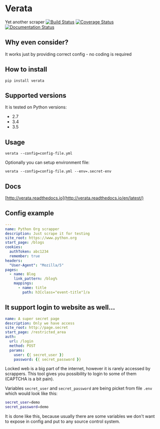 # Verata
Yet another scraper
[![Build Status](https://travis-ci.org/CodersOfTheNight/verata.svg?branch=master)](https://travis-ci.org/CodersOfTheNight/verata)
[![Coverage Status](https://coveralls.io/repos/github/CodersOfTheNight/verata/badge.svg?branch=master)](https://coveralls.io/github/CodersOfTheNight/verata?branch=master)
[![Documentation Status](https://readthedocs.org/projects/verata/badge/?version=latest)](http://verata.readthedocs.io/en/latest/?badge=latest)

Why even consider?
------------------
It works just by providing correct config - no coding is required

How to install
--------------
`pip install verata` 

Supported versions
------------------
It is tested on Python versions:
- 2.7
- 3.4
- 3.5

Usage
-----
`verata --config=config-file.yml`

Optionally you can setup environment file:

`verata --config=config-file.yml --env=.secret-env`

Docs
----
[http://verata.readthedocs.io](http://verata.readthedocs.io/en/latest/)

Config example
--------------
```yaml
---
name: Python Org scrapper
description: Just scrape it for testing
site_root: https://www.python.org
start_page: /blogs
cookies:
  authToken: abc1234
  remember: true
headers:
  "User-Agent": "Mozilla/5"
pages:
  - name: Blog
    link_pattern: /blog%
    mappings:
      - name: title
        path: h3[class="event-title"]/a
```


It support login to website as well...
--------------------------------------
```yaml
name: A super secret page
description: Only we have access
site_root: http://page.secret
start_page: /restricted_area
auth:
  url: /login
  method: POST
  params:
    user: {{ secret_user }}
    password: {{ secret_password }}
```

Locked web is a big part of the internet, however it is rarely accessed by scrappers.
This tool gives you possibility to login to some of them (CAPTCHA is a bit pain).

Variables `secret_user` and `secret_password` are being picket from file `.env`
which would look like this:
```bash
secret_user=demo
secret_password=demo
```

It is done like this, because usually there are some variables we don't want to expose in config and put to any source control system.
